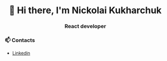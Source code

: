 <h1 align="center">👋 Hi there, I'm Nickolai Kukharchuk
<h3 align="center">React developer</h3>

### 📫 Contacts
- [Linkedin](https://www.linkedin.com/in/nickolai-kuckharchuck-7a0a00b2/)
<!---
Nick1091/Nick1091 is a ✨ special ✨ repository because its `README.md` (this file) appears on your GitHub profile.
You can click the Preview link to take a look at your changes.
--->
